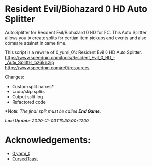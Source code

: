 # Resident Evil/Biohazard 0 HD Auto Splitter

Auto Splitter for Resident Evil/Biohazard 0 HD for PC. This Auto Splitter
allows you to create splits for certian item pickups and events and also
compare against in game time.

This script is a rewrite of 0_yumi_0's Resident Evil 0 HD Auto Splitter.<br>
https://www.speedrun.com/tools/Resident_Evil_0_HD_-_Auto_Splitter_bz6k6.zip<br>
https://www.speedrun.com/re0/resources

Changes:
- Custom split names*
- Undo/skip splits
- Output split log
- Refactored code

*Note: *The final split must be called **End Game**.*

*Last Update: 2020-12-03T16:30:00+1200*

# Acknowledgements:

- [0_yami_0](https://www.speedrun.com/user/0_yami_0)
- [CursedToast](http://www.speedrun.com/user/CursedToast)
